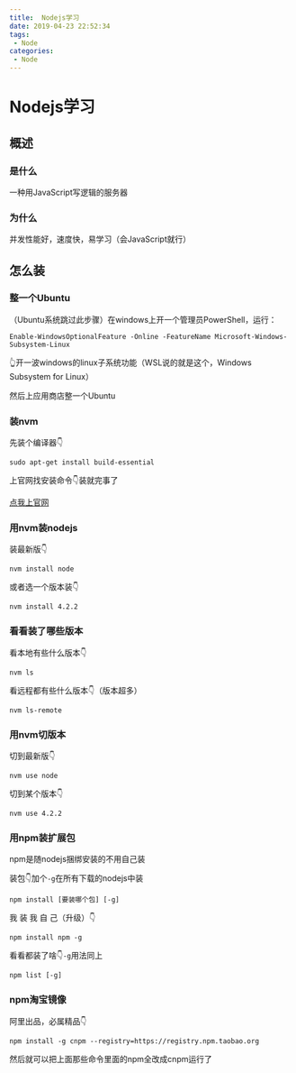 ```yaml
---
title:  Nodejs学习
date: 2019-04-23 22:52:34
tags: 
 - Node
categories: 
 - Node
---
```

# Nodejs学习

## 概述

### 是什么

一种用JavaScript写逻辑的服务器

### 为什么

并发性能好，速度快，易学习（会JavaScript就行）

## 怎么装

### 整一个Ubuntu

（Ubuntu系统跳过此步骤）在windows上开一个管理员PowerShell，运行：

    Enable-WindowsOptionalFeature -Online -FeatureName Microsoft-Windows-Subsystem-Linux

👆开一波windows的linux子系统功能（WSL说的就是这个，Windows Subsystem for Linux）

然后上应用商店整一个Ubuntu

### 装nvm

先装个编译器👇

    sudo apt-get install build-essential

上官网找安装命令👇装就完事了

[点我上官网](https://github.com/creationix/nvm#install-script)

### 用nvm装nodejs

装最新版👇

    nvm install node

或者选一个版本装👇

    nvm install 4.2.2

### 看看装了哪些版本

看本地有些什么版本👇

    nvm ls

看远程都有些什么版本👇（版本超多）

    nvm ls-remote

### 用nvm切版本

切到最新版👇

    nvm use node

切到某个版本👇

    nvm use 4.2.2

### 用npm装扩展包

npm是随nodejs捆绑安装的不用自己装

装包👇加个`-g`在所有下载的nodejs中装

    npm install [要装哪个包] [-g]

我 装 我 自 己（升级）👇

    npm install npm -g

看看都装了啥👇`-g`用法同上

    npm list [-g]

### npm淘宝镜像

阿里出品，必属精品👇

    npm install -g cnpm --registry=https://registry.npm.taobao.org

然后就可以把上面那些命令里面的npm全改成cnpm运行了
